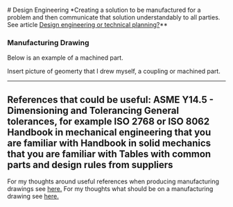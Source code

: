 <br> 
# Design Engineering
*Creating a solution to be manufactured for a problem and then communicate that solution understandably to all parties. See article <a href="https://hvleifsson.github.io/articles/design_eng_or_tech_plan">Design engineering or technical planning?</a>**

### Manufacturing Drawing

Below is an example of a machined part. 


Insert picture of geomerty that I drew myself, a coupling or machined part. 


---
**References that could be useful:**
ASME Y14.5 - Dimensioning and Tolerancing
General tolerances, for example ISO 2768 or ISO 8062
Handbook in mechanical engineering that you are familiar with
Handbook in solid mechanics that you are familiar with
Tables with common parts and design rules from suppliers
---

For my thoughts around useful references when producing manufacturing drawings see <a href="https://hvleifsson.github.io/articles/what_on_drawing">here.</a> 
For my thoughts what should be on a manufacturing drawing see <a href="https://hvleifsson.github.io/articles/what_on_drawing">here.</a>


